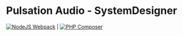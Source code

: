 # Pulsation Audio - SystemDesigner

[![NodeJS Webpack](https://github.com/wolfkidsounds/tools.pulsationaudio.local/actions/workflows/webpack.yml/badge.svg?branch=main)](https://github.com/wolfkidsounds/tools.pulsationaudio.local/actions/workflows/webpack.yml) | [![PHP Composer](https://github.com/wolfkidsounds/tools.pulsationaudio.local/actions/workflows/php.yml/badge.svg)](https://github.com/wolfkidsounds/tools.pulsationaudio.local/actions/workflows/php.yml)
